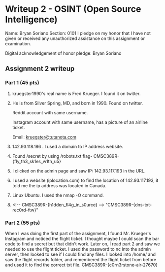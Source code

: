 Writeup 2 - OSINT (Open Source Intelligence)
======

Name: Bryan Soriano
Section: 0101
I pledge on my honor that I have not given or received any unauthorized assistance on this assignment or examination.

Digital acknowledgement of honor pledge: Bryan Soriano

## Assignment 2 writeup

### Part 1 (45 pts)

1. kruegster1990's real name is Fred Krueger. I found it on twitter.

2. He is from Silver Spring, MD, and born in 1990. Found on twitter.

   Reddit account with same username.
   
   Instagram account with same username, has a picture of an airline ticket.
   
   Email: kruegster@tutanota.com

3. 142.93.118.186 . I used a domain to IP address website.

4. Found /secret by using /robots.txt flag- CMSC389R-{fly_th3_sk1es_w1th_u5}

5. I clicked on the admin page and saw IP: 142.93.117.193 in the URL.

6. I used a website (iplocation.com) to find the location of 142.93.117.193, 
   it told me the ip address was located in Canada.

7. Linux Ubuntu. I used the nmap -O command.

8. \<!-- CMSC389R-{h1dden_fl4g_in_s0urce} -->
"CMSC389R-{dns-txt-rec0rd-ftw}"

### Part 2 (55 pts)

When I was doing the first part of the assignment, I found Mr. Krueger's 
Instagram and noticed the flight ticket. I thought maybe I could scan the
bar code to find a secret but that didn't work. Later on, I read part 2
and saw we needed to use the flight ticket. I used the password to nc
into the admin server, then looked to see if I could find any files. 
I looked into /home/ and saw the flight records folder, and remembered the
flight ticket from before and used it to find the correct txt file.
CMSC389R-{c0rn3rstone-air-27670}

